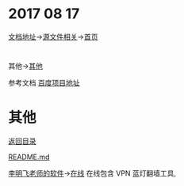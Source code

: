 # 2017 08 17
[文档地址](http://pan.baidu.com/disk/home?errno=0&errmsg=Auth%20Login%20Sucess&&bduss=&ssnerror=0&#list/vmode=list&path=%2F%E5%8E%8B%E7%BC%A9%E6%96%87%E4%BB%B6%E5%A4%B9%2F%E5%AE%89%E5%8D%93%E9%A1%B9%E7%9B%AE%E4%BB%A3%E7%A0%81%E4%BB%93%E5%BA%93%2FMarkDown%E5%BC%80%E5%8F%91%E6%96%87%E6%A1%A3 "查看")→[源文件相关](http://pan.baidu.com/disk/home?errno=0&errmsg=Auth%20Login%20Sucess&&bduss=&ssnerror=0&#list/vmode=list&path=%2F%E5%8E%8B%E7%BC%A9%E6%96%87%E4%BB%B6%E5%A4%B9%2F%E9%A1%B9%E7%9B%AE%E6%A8%A1%E5%9D%97%2FAndBaseDemo%E6%A1%86%E6%9E%B6 "查看")→[首页](https://tanyinqing.github.io/)

<h1 id="1"></h1>  

其他→[其他](#0101)

参考文档
[百度项目地址](http://pan.baidu.com/disk/home?errno=0&errmsg=Auth%20Login%20Sucess&&bduss=&ssnerror=0&#list/vmode=list&path=%2F%E5%8E%8B%E7%BC%A9%E6%96%87%E4%BB%B6%E5%A4%B9%2F%E9%A1%B9%E7%9B%AE%E6%A8%A1%E5%9D%97 "查看")

 <h1 id="0101">其他</h1>
 
 [返回目录](#1) 

[README.md](D:\tanyinqing\MarkDown\ProjectSummary\应用技巧\README.md)

[李明飞老师的软件](D:\李明飞老师\20170902\software)→[在线](https://pan.baidu.com/disk/home?errno=0&errmsg=Auth%20Login%20Sucess&&bduss=&ssnerror=0&#list/vmode=list&path=%2F%E5%8E%8B%E7%BC%A9%E6%96%87%E4%BB%B6%E5%A4%B9%2F%E6%9D%8E%E6%98%8E%E9%A3%9EJavaEE%E5%AD%A6%E4%B9%A0%2F%E8%BD%AF%E4%BB%B6%E5%9C%B0%E5%9D%80)
在线包含 VPN 蓝灯翻墙工具,